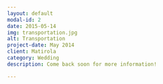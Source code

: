 ```yaml
---
layout: default
modal-id: 2
date: 2015-05-14
img: transportation.jpg
alt: Transportation
project-date: May 2014
client: Matirola
category: Wedding
description: Come back soon for more information!

---
```

